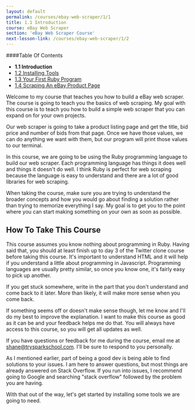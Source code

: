 ```yaml
---
layout: default
permalink: /courses/ebay-web-scraper/1/1
title: 1.1 Introduction
course: eBay Web Scraper
section: 'eBay Web Scraper Course'
next-lesson-link: /courses/ebay-web-scraper/1/2
---
```


####Table Of Contents

- **1.1 Introduction**
- [1.2 Installing Tools](/courses/ebay-web-scraper/1/2)
- [1.3 Your First Ruby Program](/courses/ebay-web-scraper/1/3)
- [1.4 Scraping An eBay Product Page](/courses/ebay-web-scraper/1/4)

Welcome to my course that teaches you how to build a eBay web scraper. The course is going to teach you the basics of web scraping. My goal with this course is to teach you how to build a simple web scraper that you can expand on for your own projects.  

Our web scraper is going to take a product listing page and get the title, bid price and number of bids from that page.  Once we have those values, we can do anything we want with them, but our program will print those values to our terminal.  

In this course, we are going to be using the Ruby programming language to build our web scraper.  Each programming language has things it does well and things it doesn't do well.  I think Ruby is perfect for web scraping because the language is easy to understand and there are a lot of good libraries for web scraping.

When taking the course, make sure you are trying to understand the broader concepts and how you would go about finding a solution rather than trying to memorize everything I say. My goal is to get you to the point where you can start making something on your own as soon as possible.

## How To Take This Course

This course assumes you know nothing about programming in Ruby.  Having said that, you should at least finish up to day 3 of the Twitter clone course before taking this course. It's important to understand HTML and it will help if you understand a little about programming in Javascript.  Programming languages are usually pretty similar, so once you know one, it's fairly easy to pick up another.

If you get stuck somewhere, write in the part that you don't understand and come back to it later. More than likely, it will make more sense when you come back.

If something seems off or doesn't make sense though, let me know and I'll do my best to improve the explanation. I want to make this course as good as it can be and your feedback helps me do that. You will always have access to this course, so you will get all updates as well.

If you have questions or feedback for me during the course, email me at shane@trysparkschool.com. I'll be sure to respond to you personally.

As I mentioned earlier, part of being a good dev is being able to find solutions to your issues. I am here to answer questions, but most things are already answered on Stack Overflow. If you run into issues, I recommend going to Google and searching "stack overflow" followed by the problem you are having.

With that out of the way, let's get started by installing some tools we are going to need.
